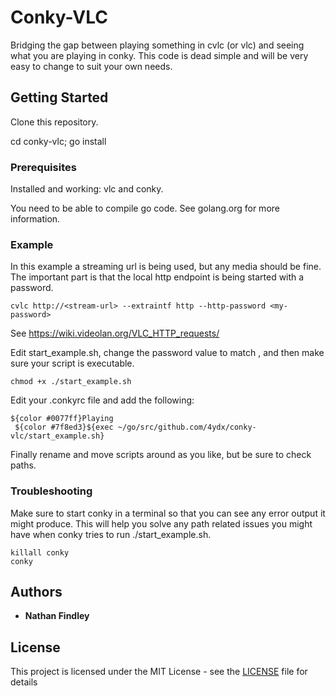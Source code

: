# Conky-VLC

Bridging the gap between playing something in cvlc (or vlc) and seeing what you are playing in conky.
This code is dead simple and will be very easy to change to suit your own needs.

## Getting Started

Clone this repository.

cd conky-vlc;
go install

### Prerequisites

Installed and working: vlc and conky.

You need to be able to compile go code.  See golang.org for more information.

### Example

In this example a streaming url is being used, but any media should be fine.
The important part is that the local http endpoint is being started with a password.

```
cvlc http://<stream-url> --extraintf http --http-password <my-password>
```
See https://wiki.videolan.org/VLC_HTTP_requests/

Edit start_example.sh, change the password value to match <my-password>, and then make sure your script is executable.

```
chmod +x ./start_example.sh
```

Edit your .conkyrc file and add the following:

```
${color #0077ff}Playing
 ${color #7f8ed3}${exec ~/go/src/github.com/4ydx/conky-vlc/start_example.sh}     
```

Finally rename and move scripts around as you like, but be sure to check paths.

### Troubleshooting

Make sure to start conky in a terminal so that you can see any error output it might produce.
This will help you solve any path related issues you might have when conky tries to run ./start_example.sh.

```
killall conky
conky
```

## Authors

* **Nathan Findley**

## License

This project is licensed under the MIT License - see the [LICENSE](LICENSE.md) file for details

